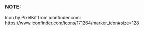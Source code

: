 ### NOTE:
Icon by PixelKit from iconfinder.com: https://www.iconfinder.com/icons/171264/marker_icon#size=128
